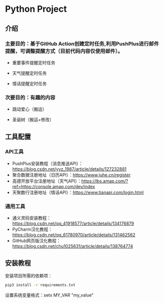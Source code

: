 # Python Project

## 介绍
### 主要目的：基于GitHub Action创建定时任务,利用PushPlus进行邮件提醒，可调整提醒方式（目前代码内容仅使用邮件）。

- 重要事件提醒定时任务

- 天气提醒定时任务

- 情话提醒定时任务

### 次要目的：有趣的内容

- 跳动爱心（搬运）

- 圣诞树（搬运+修改）




## 工具配置
### API工具
- PushPlus安装教程（消息推送API）：https://blog.csdn.net/yyz_1987/article/details/127232881
- 聚合数据注册地址（日历API）：https://www.juhe.cn/register
- 高德开放平台注册地址（天气API）：https://lbs.amap.com/?ref=https://console.amap.com/dev/index
- 天聚数行注册地址（情话API）：https://www.tianapi.com/login.html

### 通用工具
- 通义灵码安装教程：https://blog.csdn.net/qq_41918577/article/details/134176879
- PyCharm汉化教程：https://blog.csdn.net/qq_61780970/article/details/131462562
- GitHub网页版汉化教程：https://blog.csdn.net/chu1025631/article/details/138764774



## 安装教程
安装项目所需的依赖项：
```sh
pip3 install -r requirements.txt
```

设置系统变量格式：setx MY_VAR "my_value"

